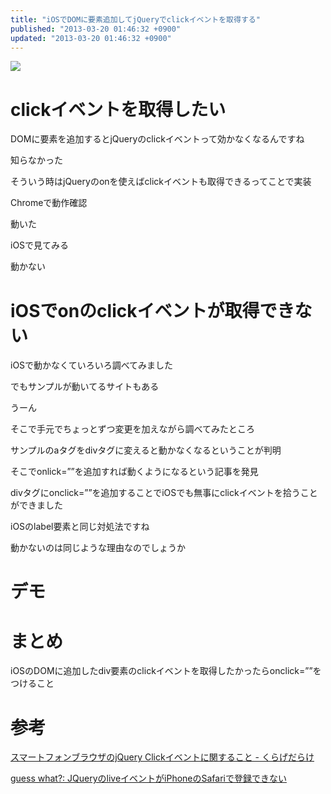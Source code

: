 ```yaml
---
title: "iOSでDOMに要素追加してjQueryでclickイベントを取得する"
published: "2013-03-20 01:46:32 +0900"
updated: "2013-03-20 01:46:32 +0900"
---
```


![](/images/2013/3/20/click-1.jpg)

# clickイベントを取得したい

DOMに要素を追加するとjQueryのclickイベントって効かなくなるんですね

知らなかった

そういう時はjQueryのonを使えばclickイベントも取得できるってことで実装

Chromeで動作確認

動いた

iOSで見てみる

動かない

# iOSでonのclickイベントが取得できない

iOSで動かなくていろいろ調べてみました

でもサンプルが動いてるサイトもある

うーん

そこで手元でちょっとずつ変更を加えながら調べてみたところ

サンプルのaタグをdivタグに変えると動かなくなるということが判明

そこでonlick=&#8221;&#8221;を追加すれば動くようになるという記事を発見

divタグにonclick=&#8221;&#8221;を追加することでiOSでも無事にclickイベントを拾うことができました

iOSのlabel要素と同じ対処法ですね

動かないのは同じような理由なのでしょうか

# デモ

# まとめ

iOSのDOMに追加したdiv要素のclickイベントを取得したかったらonclick=&#8221;&#8221;をつけること

# 参考

[スマートフォンブラウザのjQuery Clickイベントに関すること - くらげだらけ](http://kudakurage.hatenadiary.com/entry/20120502/1335920244)

[guess what?: JQueryのliveイベントがiPhoneのSafariで登録できない](http://aqubiblog.blogspot.jp/2011/04/jqueryliveiphonesafari.html)
